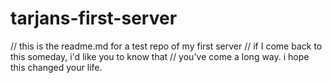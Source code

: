 # tarjans-first-server

// this is the readme.md for a test repo of my first server
// if I come back to this someday, i'd like you to know that
// you've come a long way. i hope this changed your life.

